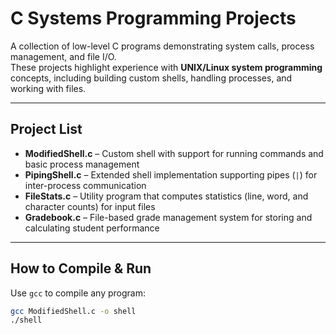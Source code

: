 # C Systems Programming Projects

A collection of low-level C programs demonstrating system calls, process management, and file I/O.  
These projects highlight experience with **UNIX/Linux system programming** concepts, including building custom shells, handling processes, and working with files.

---

## Project List
- **ModifiedShell.c** – Custom shell with support for running commands and basic process management  
- **PipingShell.c** – Extended shell implementation supporting pipes (`|`) for inter-process communication  
- **FileStats.c** – Utility program that computes statistics (line, word, and character counts) for input files  
- **Gradebook.c** – File-based grade management system for storing and calculating student performance  

---

## How to Compile & Run
Use `gcc` to compile any program:  

```bash
gcc ModifiedShell.c -o shell
./shell

